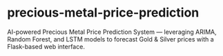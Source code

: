 # precious-metal-price-prediction
AI-powered Precious Metal Price Prediction System — leveraging ARIMA, Random Forest, and LSTM models to forecast Gold &amp; Silver prices with a Flask-based web interface.
